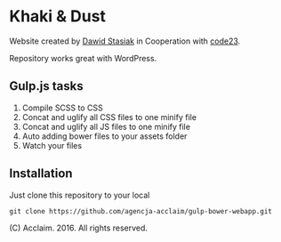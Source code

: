 # Khaki & Dust

Website created by [Dawid Stasiak](https://dawidstasiak.pl/en) in Cooperation with [code23](http://www.code23.com).

Repository works great with WordPress.

## Gulp.js tasks

1. Compile SCSS to CSS
2. Concat and uglify all CSS files to one minify file
3. Concat and uglify all JS files to one minify file
4. Auto adding bower files to your assets folder
5. Watch your files

## Installation

Just clone this repository to your local

```git clone https://github.com/agencja-acclaim/gulp-bower-webapp.git```

(C) Acclaim. 2016. All rights reserved.